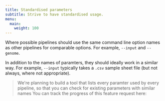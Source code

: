 ```yaml
---
title: Standardised parameters
subtitle: Strive to have standardised usage.
menu:
  main:
    weight: 100
---
```


Where possible pipelines should use the same command line option names as other pipelines for comparable options.
For example, `--input` and `--genome`.

In addition to the names of paramters, they should ideally work in a similar way.
For example, `--input` typically takes a `.csv` sample sheet file (but not always, where not appropriate).

> We're planning to build a tool that lists every paramter used by every pipeline, so that you can check for existing parameters with similar names
> You can track the progress of this feature request here: []()
